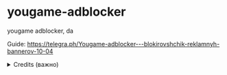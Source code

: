 # yougame-adblocker
yougame adblocker, da

Guide: https://telegra.ph/Yougame-adblocker---blokirovshchik-reklamnyh-bannerov-10-04
<details close>
<summary>Credits (важно)</summary>
<img src="message.png">   
<img src="thread.png">   
</details>
